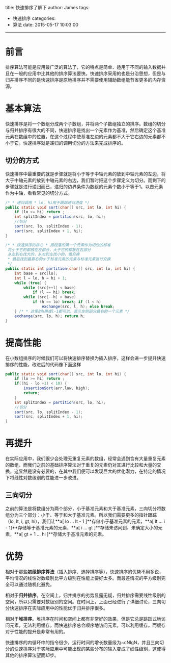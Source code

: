 title: 快速排序了解下
author: James
tags:
  - 快速排序
categories:
  - 算法
date: 2015-05-17 10:03:00
---

# 前言

排序算法可能是应用最广泛的算法了，它的特点是简单、适用于不同的输入数据并且在一般的应用中比其他的排序算法要快。快速排序采用的也是分治思想，但是与归并排序不同的是快速排序是原地排序并不需要使用辅助数组能节省更多的内存资源。 

<!-- more -->

# 基本算法

快速排序是将一个数组分成两个子数组，并将两个子数组独立的排序。数组的切分与归并排序有很大的不同，快速排序是找出一个元素作为基准，然后确定这个基准元素在数组中的位置，在这个过程中使基准左边的元素都不大于它右边的元素都不小于它。快速排序就是递归的调用切分的方法来完成排序的。 

## 切分的方式

快速排序中最重要的就是步骤就是将小于等于中轴元素的放到中轴元素的左边，将大于中轴元素的放到中轴元素的右边，我们暂时把这个步骤定义为切分。而剩下的步骤就是进行递归而已，递归的边界条件为数组的元素个数小于等于1。以首元素作为中轴，看看常见的切分方式。 



```java
/* * 递归调用 * lo, hi用于跟踪递归进度 */ 
public static void sort(char[] src, int lo, int hi) { 
    if (lo >= hi) return ; 
    int splitIndex = partition(src, lo, hi); 
    //切分 
    sort(src, lo, splitIndex - 1); 
    sort(src, splitIndex + 1, hi); 
}

/* * 快速排序的核心 * 用段落的第一个元素作为切分的标准 
 将小于它的都放在左部分，大于它的都放在右部分  
 从左到右找大的，从右到左找小的，做交换 
 * 最后找到最靠右的小于标准元素的元素与标准元素进行交换 
 */ 
public static int partition(char[] src, int lo, int hi) { 
    int base = src[lo]; 
    int l = lo, h = hi + 1; 
    while (true) { 
        while (src[++l] < base) 
            if (l == hi) break; 
        while (src[--h] > base) 
            if (h == lo) break; if (l < h) 
                exchange(src, l, h); else break; 
    } /* * 这里的h换成l-1都可以，表示左侧部分最右的一个元素 */ 
    exchange(src, lo, h); return h; 
}
```

# 提高性能 

在小数组排序的时候我们可以将快速排序替换为插入排序，这样会进一步提升快速排序的性能，改进后的代码像下面这样 

```java
public static void sort(char[] src, int lo, int hi) { 
    if (lo >= hi) return ; 
    if((hi - lo +1) < 10) {
        insertionSort(arr,low, high);
        return;
    }
    int splitIndex = partition(src, lo, hi); 
    //切分 
    sort(src, lo, splitIndex - 1); 
    sort(src, splitIndex + 1, hi); 
}
```

# 再提升

在实际应用中，我们很少会处理无重复元素的数组，经常会遇到含有大量重复元素的数组，而我们之前的基础排序算法对于重复的元素仍对其进行比较和大量的交换，这显然是没有必要的，在其中我们便可以发现巨大的优化潜力，在特定的情况下将线性对数级别的性能进一步改进。 

## 三向切分

之前的算法是将数组分为两个部分，小于基准元素和大于基准元素，三向切分将数组分为三个部分：小于、等于和大于基准元素。所以我们需要更多的指针跟踪（lo, lt, i, gt, hi），我们让**a[ lo ... lt - 1 ]**存储小于基准元素的元素，**a[ lt ... i - 1]**存储等于基准元素的元素，**a[ i ... gt ]**存储未访问到、未确定大小的元素，**a[ gt + 1 ... hi ]**存储大于基准元素的元素。

# 优势

相对于那些**初级排序算法**（插入排序、选择排序等），快速排序的优势不用多说，平均情况的线性对数级别比平方级别在性能上要好太多。而最差情况的平方级别完全可以通过随机化避免。

相对于**归并排序**。在空间上，归并排序的劣势显露无疑，归并排序需要线性级别的空间，所以只需要对数级别的空间。在时间上，上面已经进行了详细讨论，三向切分快速排序在实际应用中的性能优于归并排序很多。

相对于**堆排序**。堆排序在时间和空间上都有非常好的效果，但是它总是跳跃式地访问元素，无法利用缓存，而快速排序总会顺序地访问元素，可以利用缓存。而缓存对于性能的提升是非常有用的。

快速排序的内循环中的指令很少，运行时间的增长数量级为~cNlgN，并且三向切分的快速排序对于实际应用中可能出现的某些分布的输入变成了线性级别，这使得其他的排序算法望而却步。